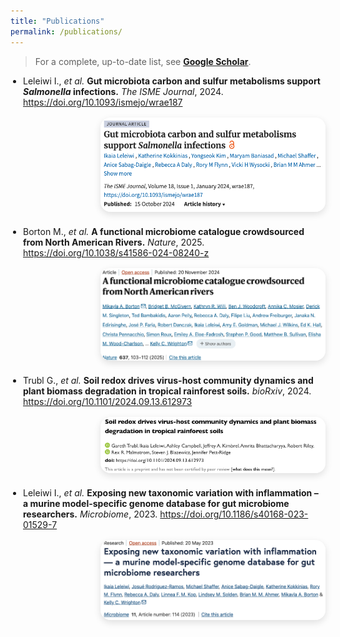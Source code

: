 ```yaml
---
title: "Publications"
permalink: /publications/
---
```


> For a complete, up-to-date list, see **[Google Scholar](https://scholar.google.com/citations?hl=en&user=kt0RvJkAAAAJ)**.

<style>
  .pub-list{ padding-left:1.25rem; margin:0; }
  .pub-list li{ list-style:disc; margin:0 0 1.25rem 0; }
  .pub-row{ display:flex; gap:1rem; align-items:flex-start; flex-wrap:wrap; }
  .pub-text{ flex:1 1 360px; }
  .pub-img{ flex:0 0 360px; margin-left:auto; }
  .pub-img img{ max-width:360px; border-radius:16px; box-shadow:0 4px 12px rgba(0,0,0,.12); }
  @media (max-width:700px){ .pub-img{ order:2; margin-left:0; } }
</style>

<ul class="pub-list">

<li>
  <div class="pub-row">
    <div class="pub-text">
      Leleiwi I., <em>et al.</em>
      <strong>Gut microbiota carbon and sulfur metabolisms support <em>Salmonella</em> infections.</strong>
      <em>The ISME Journal</em>, 2024.
      <a href="https://doi.org/10.1093/ismejo/wrae187">https://doi.org/10.1093/ismejo/wrae187</a>
    </div>
    <div class="pub-img">
      <img src="/assets/images/pubs/isme_salm.png" alt="ISME J cover/figure">
    </div>
  </div>
</li>

<li>
  <div class="pub-row">
    <div class="pub-text">
      Borton M., <em>et al.</em>
      <strong>A functional microbiome catalogue crowdsourced from North American Rivers.</strong>
      <em>Nature</em>, 2025.
      <a href="https://doi.org/10.1038/s41586-024-08240-z">https://doi.org/10.1038/s41586-024-08240-z</a>
    </div>
    <div class="pub-img">
      <img src="/assets/images/pubs/nature_rivers.png" alt="Nature cover/figure">
    </div>
  </div>
</li>

<li>
  <div class="pub-row">
    <div class="pub-text">
      Trubl G., <em>et al.</em>
      <strong>Soil redox drives virus-host community dynamics and plant biomass degradation in tropical rainforest soils.</strong>
      <em>bioRxiv</em>, 2024.
      <a href="https://doi.org/10.1101/2024.09.13.612973">https://doi.org/10.1101/2024.09.13.612973</a>
    </div>
    <div class="pub-img">
      <img src="/assets/images/pubs/soil_redox.png" alt="bioRxiv figure">
    </div>
  </div>
</li>

<li>
  <div class="pub-row">
    <div class="pub-text">
      Leleiwi I., <em>et al.</em>
      <strong>Exposing new taxonomic variation with inflammation – a murine model-specific genome database for gut microbiome researchers.</strong>
      <em>Microbiome</em>, 2023.
      <a href="https://doi.org/10.1186/s40168-023-01529-7">https://doi.org/10.1186/s40168-023-01529-7</a>
    </div>
    <div class="pub-img">
      <img src="/assets/images/pubs/microbiome_murine_db.png" alt="Microbiome cover/figure">
    </div>
  </div>
</li>

</ul>

